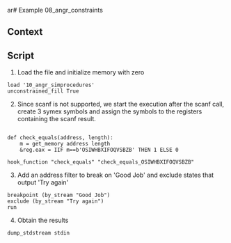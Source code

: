 ar# Example 08_angr_constraints
## Context

## Script

1. Load the file and initialize memory with zero
```
load '10_angr_simprocedures'
unconstrained_fill True
```
2. Since scanf is not supported, we start the execution after the scanf call, create 3 symex symbols and assign the symbols to the registers containing the scanf result.
```

def check_equals(address, length):
    m = get_memory address length
    &reg.eax = IIF m==b'OSIWHBXIFOQVSBZB' THEN 1 ELSE 0

hook_function "check_equals" "check_equals_OSIWHBXIFOQVSBZB" 

```
3. Add an address filter to break on 'Good Job' and exclude states that output 'Try again'
```
breakpoint (by_stream "Good Job")
exclude (by_stream "Try again")
run
```

4. Obtain the results
```
dump_stdstream stdin
```